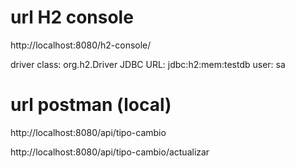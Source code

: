 
# url H2 console
http://localhost:8080/h2-console/

driver class: org.h2.Driver
JDBC URL: jdbc:h2:mem:testdb
user: sa

# url postman (local)
http://localhost:8080/api/tipo-cambio

http://localhost:8080/api/tipo-cambio/actualizar